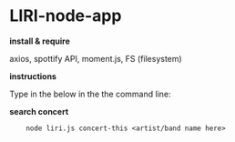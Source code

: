 # LIRI-node-app
**install & require**

axios, 
spottify API,
moment.js,
FS (filesystem)

**instructions**

Type in the below in the the command line:

   **search concert**

        node liri.js concert-this <artist/band name here>






